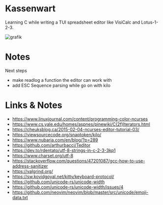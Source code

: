 # Kassenwart
Learning C while writing a TUI spreadsheet editor like VisiCalc and Lotus-1-2-3.

![grafik](https://github.com/ztiromoritz/kassenwart/assets/1903581/d68f0461-27d4-4b92-b83d-46282eb12889)

# Notes
Next steps
 * make readlog a function the editor can work with
 * add ESC Sequence parsing while go on with kilo

# Links & Notes
 * https://www.linuxjournal.com/content/programming-color-ncurses
 * https://www.cs.yale.edu/homes/aspnes/pinewiki/C(2f)Iterators.html
 * https://cheuksblog.ca/2015-02-04-ncurses-editor-tutorial-03/
 * https://viewsourcecode.org/snaptoken/kilo/
 * https://www.nubaria.com/en/blog/?p=289
 * https://github.com/arthurbacci/Teditor
 * https://dev.to/rdentato/utf-8-strings-in-c-2-3-3kp1
 * https://www.charset.org/utf-8
 * https://stackoverflow.com/questions/47201087/gcc-how-to-use-address-sanitizer
 * https://valgrind.org/
 * https://sw.kovidgoyal.net/kitty/keyboard-protocol/
 * https://github.com/unicode-rs/unicode-width
 * https://github.com/unicode-rs/unicode-width/issues/4 
 * https://github.com/neovim/neovim/blob/master/src/unicode/emoji-data.txt
